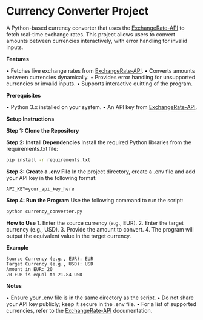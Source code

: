 # Currency Converter Project

A Python-based currency converter that uses the [ExchangeRate-API](https://app.exchangerate-api.com) to fetch real-time exchange rates. This project allows users to convert amounts between currencies interactively, with error handling for invalid inputs.

**Features**

• Fetches live exchange rates from [ExchangeRate-API](https://app.exchangerate-api.com).
• Converts amounts between currencies dynamically.
• Provides error handling for unsupported currencies or invalid inputs.
• Supports interactive quitting of the program.

**Prerequisites**

• Python 3.x installed on your system.
• An API key from [ExchangeRate-API](https://app.exchangerate-api.com).

**Setup Instructions**

**Step 1: Clone the Repository**

**Step 2: Install Dependencies**
Install the required Python libraries from the requirements.txt file:

```bash
pip install -r requirements.txt
```

**Step 3: Create a .env File**
In the project directory, create a .env file and add your API key in the following format:

```
API_KEY=your_api_key_here
```

**Step 4: Run the Program**
Use the following command to run the script:

```bash
python currency_converter.py
```

**How to Use** 1. Enter the source currency (e.g., EUR). 2. Enter the target currency (e.g., USD). 3. Provide the amount to convert. 4. The program will output the equivalent value in the target currency.

**Example**

```
Source Currency (e.g., EUR): EUR
Target Currency (e.g., USD): USD
Amount in EUR: 20
20 EUR is equal to 21.84 USD
```

**Notes**

• Ensure your .env file is in the same directory as the script.
• Do not share your API key publicly; keep it secure in the .env file.
• For a list of supported currencies, refer to the [ExchangeRate-API](https://www.exchangerate-api.com/docs/supported-currencies) documentation.
